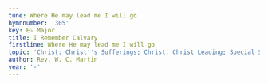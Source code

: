 ```yaml
---
tune: Where He may lead me I will go
hymnnumber: '305'
key: E♭ Major
title: I Remember Calvary
firstline: Where He may lead me I will go
topic: 'Christ: Christ''s Sufferings; Christ: Christ Leading; Special Selections: Solos'
author: Rev. W. C. Martin
year: '-'
---
```

